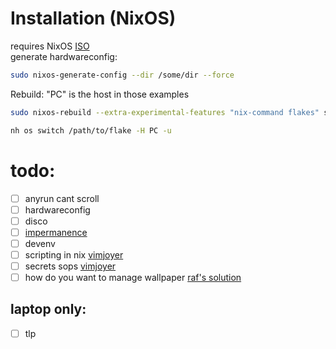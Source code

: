 # Installation (NixOS)
requires NixOS [ISO](https://nixos.org/download/#nixos-iso)  
generate hardwareconfig:
```bash
sudo nixos-generate-config --dir /some/dir --force
```
Rebuild: "PC" is the host in those examples
```bash
sudo nixos-rebuild --extra-experimental-features "nix-command flakes" switch --flake github:zimtechmeister/nixos#PC
```
```bash
nh os switch /path/to/flake -H PC -u
```

# todo:
- [ ] anyrun cant scroll
- [ ] hardwareconfig
- [ ] disco
- [ ] [impermanence](https://github.com/nix-community/impermanence)
- [ ] devenv
- [ ] scripting in nix [vimjoyer](https://www.youtube.com/watch?v=qRE6kf30u4g)
- [ ] secrets sops [vimjoyer](https://www.youtube.com/watch?v=G5f6GC7SnhU)
- [ ] how do you want to manage wallpaper [raf's solution](https://github.com/NotAShelf/wallpkgs)
## laptop only:
- [ ] tlp

